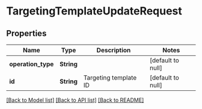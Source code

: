 # TargetingTemplateUpdateRequest
## Properties

| Name | Type | Description | Notes |
|------------ | ------------- | ------------- | -------------|
| **operation\_type** | **String** |  | [default to null] |
| **id** | **String** | Targeting template ID | [default to null] |

[[Back to Model list]](../README.md#documentation-for-models) [[Back to API list]](../README.md#documentation-for-api-endpoints) [[Back to README]](../README.md)

